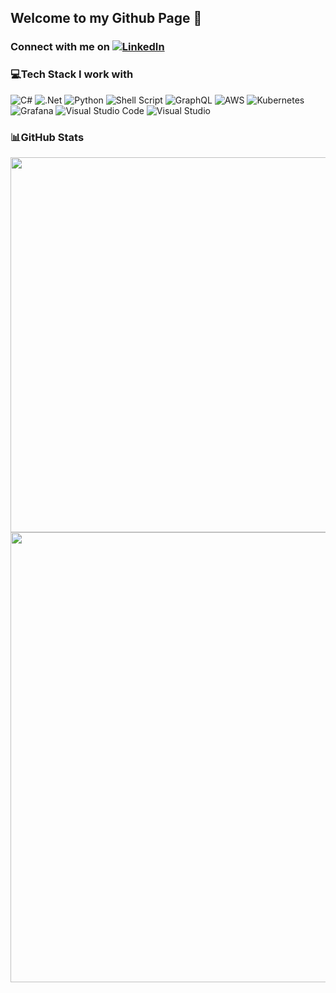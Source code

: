 ## Welcome to my Github Page 🎉

### Connect with me on  [![LinkedIn](https://img.shields.io/badge/LinkedIn-%230077B5.svg?logo=linkedin&logoColor=white)](https://linkedin.com/in/kshitij-zutshi)
  
### 💻Tech Stack I work with

  ![C#](https://img.shields.io/badge/c%23-%23239120.svg?style=for-the-badge&logo=c-sharp&logoColor=white)
  ![.Net](https://img.shields.io/badge/.NET-5C2D91?style=for-the-badge&logo=.net&logoColor=white)
  ![Python](https://img.shields.io/badge/python-%23007ACC.svg?style=for-the-badge&logo=python&logoColor=white)
  ![Shell Script](https://img.shields.io/badge/shell_script-%23121011.svg?style=for-the-badge&logo=gnu-bash&logoColor=white)
  ![GraphQL](https://img.shields.io/badge/-GraphQL-E10098?style=for-the-badge&logo=graphql&logoColor=white)
  ![AWS](https://img.shields.io/badge/AWS-%23FF9900.svg?style=for-the-badge&logo=amazon-aws&logoColor=white)
  ![Kubernetes](https://img.shields.io/badge/kubernetes-%23326ce5.svg?style=for-the-badge&logo=kubernetes&logoColor=white)
  ![Grafana](https://img.shields.io/badge/grafana-%23F46800.svg?style=for-the-badge&logo=grafana&logoColor=white)
  ![Visual Studio Code](https://img.shields.io/badge/Visual%20Studio%20Code-0078d7.svg?style=for-the-badge&logo=visual-studio-code&logoColor=white)
  ![Visual Studio](https://img.shields.io/badge/Visual%20Studio-5C2D91.svg?style=for-the-badge&logo=visual-studio&logoColor=white)
  
### 📊GitHub Stats

  <a href="https://stats.dooboo.io"><img src="https://stats.dooboo.io/api/github-stats-advanced?login=kshitijzutshi222" width="600" /></a>
  <a href="https://stats.dooboo.io"><img src="https://stats.dooboo.io/api/github-trophies?login=kshitijzutshi222" width="720" /></a>
